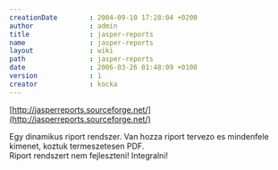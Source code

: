 ```yaml
---
creationDate        : 2004-09-10 17:28:04 +0200 
author              : admin 
title               : jasper-reports 
name                : jasper-reports 
layout              : wiki 
path                : jasper-reports 
date                : 2006-03-26 01:48:09 +0100 
version             : 1 
creator             : kocka 
---
```

[http://jasperreports.sourceforge.net/](http://jasperreports.sourceforge.net/)

Egy dinamikus riport rendszer. Van hozza riport tervezo es mindenfele kimenet, koztuk termeszetesen PDF.<br/>
Riport rendszert nem fejleszteni! Integralni!
